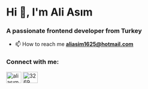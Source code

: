 
<h1 >Hi 👋, I'm Ali Asım</h1>
<h3 >A passionate frontend developer from Turkey</h3>



- 📫 How to reach me **aliasim1625@hotmail.com**

<h3 align="left">Connect with me:</h3>
<p align="left">
<a href="https://linkedin.com/in/ali asım bulut" target="blank"><img align="center" src="https://raw.githubusercontent.com/rahuldkjain/github-profile-readme-generator/master/src/images/icons/Social/linked-in-alt.svg" alt="ali asım bulut" height="30" width="40" /></a>
<a href="https://discord.gg/3269" target="blank"><img align="center" src="https://raw.githubusercontent.com/rahuldkjain/github-profile-readme-generator/master/src/images/icons/Social/discord.svg" alt="3269" height="30" width="40" /></a>
</p>
